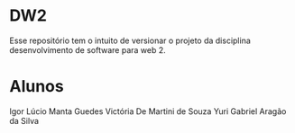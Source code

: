 # DW2
Esse repositório tem o intuito de versionar o projeto da disciplina desenvolvimento de software para web 2.

# Alunos

Igor Lúcio Manta Guedes
Victória De Martini de Souza
Yuri Gabriel Aragão da Silva